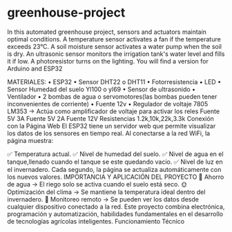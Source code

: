 # greenhouse-project
In this automated greenhouse project, sensors and actuators maintain optimal conditions. A temperature sensor activates a fan if the temperature exceeds 23°C. A soil moisture sensor activates a water pump when the soil is dry. An ultrasonic sensor monitors the irrigation tank's water level and fills it if low. A photoresistor turns on the lighting.
You will find a version for Arduino and ESP32

MATERIALES:
•	ESP32
•	Sensor DHT22 o DHT11
•	Fotorresistencia
•	LED
•	Sensor Humedad del suelo Yl100 o yl69
•	Sensor de ultrasonido
•	Ventilador
•	2 bombas de agua o servomotores(las bombas pueden tener inconvenientes de corriente)
•	Fuente 12v
•	Regulador de voltaje 7805 
	LM353 → Actúa como amplificador de voltaje para activar los reles
	Fuente 5V 3A
	Fuente  5V 2A
	Fuente 12V
	Resistencias 1.2k,10k,22k,3.3k
Conexión con la Página Web
El ESP32 tiene un servidor web que permite visualizar los datos de los sensores en tiempo real. Al conectarse a la red WiFi, la página muestra:

✅ Temperatura actual.
✅ Nivel de humedad del suelo.
✅ Nivel de agua en el tanque,llenado cuando el tanque se este quedando vacio.
✅ Nivel de luz en el invernadero.
Cada segundo, la página se actualiza automáticamente con los nuevos valores.
IMPORTANCIA Y APLICACIÓN DEL PROYECTO
🌱 Ahorro de agua → El riego solo se activa cuando el suelo está seco.
🌞 Optimización del clima → Se mantiene la temperatura ideal dentro del invernadero.
📡 Monitoreo remoto → Se pueden ver los datos desde cualquier dispositivo conectado a la red.
Este proyecto combina electrónica, programación y automatización, habilidades fundamentales en el desarrollo de tecnologías agrícolas inteligentes.
Funcionamiento Técnico

